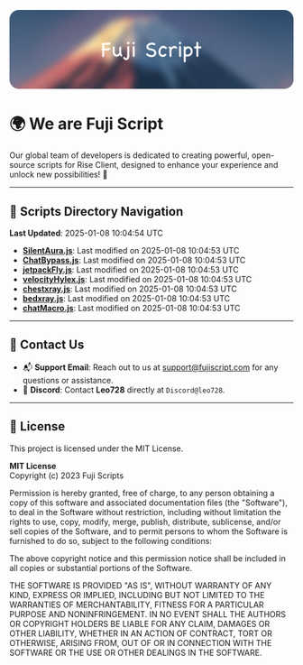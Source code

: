 ![Banner](.github/b.webp)

# 🌍 **We are Fuji Script**

Our global team of developers is dedicated to creating powerful, open-source scripts for Rise Client, designed to enhance your experience and unlock new possibilities! 🌟

---
<!-- SCRIPTS_NAVIGATION_START -->
## 📂 **Scripts Directory Navigation**

**Last Updated**: 2025-01-08 10:04:54 UTC

- **[SilentAura.js](scripts/SilentAura.js)**: Last modified on 2025-01-08 10:04:53 UTC
- **[ChatBypass.js](scripts/ChatBypass.js)**: Last modified on 2025-01-08 10:04:53 UTC
- **[jetpackFly.js](scripts/jetpackFly.js)**: Last modified on 2025-01-08 10:04:53 UTC
- **[velocityHylex.js](scripts/velocityHylex.js)**: Last modified on 2025-01-08 10:04:53 UTC
- **[chestxray.js](scripts/chestxray.js)**: Last modified on 2025-01-08 10:04:53 UTC
- **[bedxray.js](scripts/bedxray.js)**: Last modified on 2025-01-08 10:04:53 UTC
- **[chatMacro.js](scripts/chatMacro.js)**: Last modified on 2025-01-08 10:04:53 UTC

<!-- SCRIPTS_NAVIGATION_END -->

---

## 💬 **Contact Us**  
- 📬 **Support Email**: Reach out to us at [support@fujiscript.com](mailto:support@fujiscript.com) for any questions or assistance.  
- 💬 **Discord**: Contact **Leo728** directly at `Discord@leo728`.

---

## 📜 **License**

This project is licensed under the MIT License.  

**MIT License**  
Copyright (c) 2023 Fuji Scripts  

Permission is hereby granted, free of charge, to any person obtaining a copy of this software and associated documentation files (the "Software"), to deal in the Software without restriction, including without limitation the rights to use, copy, modify, merge, publish, distribute, sublicense, and/or sell copies of the Software, and to permit persons to whom the Software is furnished to do so, subject to the following conditions:  

The above copyright notice and this permission notice shall be included in all copies or substantial portions of the Software.  

THE SOFTWARE IS PROVIDED "AS IS", WITHOUT WARRANTY OF ANY KIND, EXPRESS OR IMPLIED, INCLUDING BUT NOT LIMITED TO THE WARRANTIES OF MERCHANTABILITY, FITNESS FOR A PARTICULAR PURPOSE AND NONINFRINGEMENT. IN NO EVENT SHALL THE AUTHORS OR COPYRIGHT HOLDERS BE LIABLE FOR ANY CLAIM, DAMAGES OR OTHER LIABILITY, WHETHER IN AN ACTION OF CONTRACT, TORT OR OTHERWISE, ARISING FROM, OUT OF OR IN CONNECTION WITH THE SOFTWARE OR THE USE OR OTHER DEALINGS IN THE SOFTWARE.  
